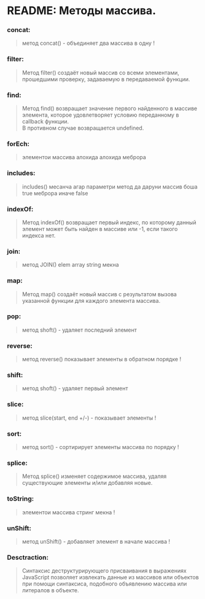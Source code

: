 # README: Методы массива.

### concat:

> метод concat() - объединяет два массива в одну !

### filter:

> Метод filter() создаёт новый массив со всеми элементами, прошедшими проверку, задаваемую в передаваемой функции.

### find:

> Метод find() возвращает значение первого найденного в массиве элемента,
> которое удовлетворяет условию переданному в callback функции.  
> В противном случае возвращается undefined.

### forEch:

> элементои массива алохида алохида меброра

### includes:

> includes() месанча агар параметри метод да даруни массив боша true меброра иначе false

### indexOf:

> Метод indexOf() возвращает первый индекс, по которому данный элемент может быть найден в массиве
> или -1, если такого индекса нет.

### join:

> метод JOIN() elem array string мекна

### map:

> Метод map() создаёт новый массив с результатом вызова указанной функции для каждого элемента массива.

### pop:

> метод shoft() - удаляет последний элемент

### reverse:

> метод reverse() показывает элементы в обратном порядке !

### shift:

> метод shoft() - удаляет первый элемент

### slice:

> метод slice(start, end +/-) - показывает элементы !

### sort:

> метод sort() - сортирирует элементы массива по порядку !

### splice:

> Метод splice() изменяет содержимое массива, удаляя существующие элементы и/или добавляя новые.

### toString:

> элементои массива стринг мекна !

### unShift:

> метод unShift() - добавляет элемент в начале массива !

### Desctraction:

> Синтаксис деструктурирующего присваивания в выражениях JavaScript позволяет извлекать данные из массивов или объектов при помощи синтаксиса, подобного объявлению массива или литералов в объекте.
